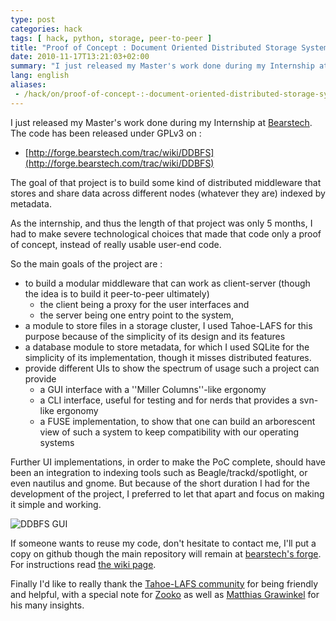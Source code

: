 ```yaml
---
type: post
categories: hack
tags: [ hack, python, storage, peer-to-peer ]
title: "Proof of Concept : Document Oriented Distributed Storage System"
date: 2010-11-17T13:21:03+02:00
summary: "I just released my Master's work done during my Internship at Bearstech. The code has been released under GPLv3 on my github. The goal of that project is to build some kind of distributed middleware that stores and share data across different nodes (whatever they are) indexed by metadata. For instructions on installing and using it, please read the wiki page."
lang: english
aliases:
 - /hack/on/proof-of-concept-:-document-oriented-distributed-storage-system/
---
```

I just released my Master's work done during my Internship at
[Bearstech](http://bearstech.com). The code has been released under GPLv3 on :

 * [http://forge.bearstech.com/trac/wiki/DDBFS](http://forge.bearstech.com/trac/wiki/DDBFS)

The goal of that project is to build some kind of distributed middleware that 
stores and share data across different nodes (whatever they are) indexed by 
metadata. 

As the internship, and thus the length of that project was only 5 months, I had
to make severe technological choices that made that code only a proof of concept,
instead of really usable user-end code.

So the main goals of the project are :

 * to build a modular middleware that can work as client-server (though the idea is to build it peer-to-peer ultimately) 
    * the client being a proxy for the user interfaces and 
    * the server being one entry point to the system,
 * a module to store files in a storage cluster, I used Tahoe-LAFS for this purpose because of the simplicity of its design and its features
 * a database module to store metadata, for which I used SQLite for the simplicity of its implementation, though it misses distributed features.
 * provide different UIs to show the spectrum of usage such a project can provide
    * a GUI interface with a ''Miller Columns''-like ergonomy
    * a CLI interface, useful for testing and for nerds that provides a svn-like ergonomy
    * a FUSE implementation, to show that one can build an arborescent view of such a system to keep compatibility with our operating systems

Further UI implementations, in order to make the PoC complete, should have been
an integration to indexing tools such as Beagle/trackd/spotlight, or even
nautilus and gnome. But because of the short duration I had for the development
of the project, I preferred to let that apart and focus on making it simple
and working.

![DDBFS GUI](/img/DDBFS_gui.jpeg "DDBFS GUI, Nov 2010")

If someone wants to reuse my code, don't hesitate to contact me, I'll put a copy on github though the main repository will remain at [bearstech's forge](svn://svn.bearstech.com/forge/DDBFS/). For instructions read [the wiki page](http://forge.bearstech.com/trac/wiki/DDBFS).

Finally I'd like to really thank the [Tahoe-LAFS community](http://tahoe-lafs.org) for
being friendly and helpful, with a special note for [Zooko](http://pubgrid.tahoe-lafs.org/uri/URI:DIR2-RO:ixqhc4kdbjxc7o65xjnveoewym:5x6lwoxghrd5rxhwunzavft2qygfkt27oj3fbxlq4c6p45z5uneq/blog.html)
as well as [Matthias Grawinkel](http://matthias.grawinkel.com/) for his many insights.

